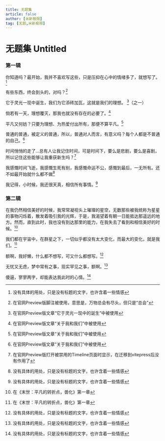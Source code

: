 ```yaml
---
title: 无题集
article: false
author: [米新极限]
tag: [无题,米新极限]
---
```


# 无题集 Untitled

### 第一辑

你知道吗？最开始，我并不喜欢写这些，只是压抑在心中的情绪多了，就想写了。[^0]

有些东西，终会到头的，对吗？[^1]

它于灵光一现中诞生，我们为它添砖加瓦，这就是我们的理想。 [^2]（之一）

倘若有一天，理想覆灭，那我也就没有存在的必要了。[^3]

平凡又何妨？只要为理想、为热爱付出所有，那便不算平凡。[^3]

普通的普通，被定义的普通，所以，普通对人而言，有意义吗？每个人都是不普通的自己。[^3]

时间悄悄的走了...总有人让我记住时间，可是时间下，要么是悲剧，要么是喜剧，所以记住这些能够让我重获新生吗？[^4]

我感慨时间飞逝，我感慨生死有别，我感慨命运不公，感慨到最后，一无所有。还不如最开始就什么都不做[^0]

我记得，小时候，我还很天真，相信所有事情。[^0]

### 第二辑

在我仍然相信美好的时候，我常常凝视头上璀璨的星空，无数那些被我统称为星星的事物闪烁着，散发着吸引我的光辉，于是，我渴望着有朝一日能抵达那遥远的地方。然而，直到此时，我也没有到达那里的能力，在我失去了看到和相信美好的时候。[^5]

我们都在宇宙中，在群星之下，一切似乎都没有太大变化，而最大的变化，就是我们。[^5]

额啊，我好懒，什么都不想写，可又什么都想写。[^0]

无忧又无虑，梦中常有之事，现实罕见之事，额啊。[^0]

傻逼，寥寥两字，却能表达我此时的心情。[^0]

[^0]: 没有具体的用处，只是没有标题的文字，也许含着一些情感
[^1]: 在官网Preview版脚注被使用，意思是，万物总会有尽头，但只是“总会”
[^2]: 在官网Preview版文章“它于灵光一现中的诞生”中被使用
[^3]: 在官网Preview版文章“关于我和我们”中被使用
[^4]: 在官网Preview版打开被禁用的Timeline页面时显示，在迁移到vitepress后没有作用了
[^5]: 在《末世：平凡的转折点，兽化》第一章